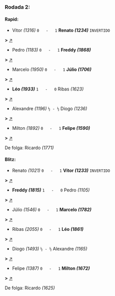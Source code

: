### Rodada 2:

#### Rapid:

* Vitor *(1316)* `0   -   1` **Renato *(1234)*** `INVERTIDO`

**>** [↗](https://www.lichess.org/uoeqKY9M)
* Pedro *(1183)* `0   -   1` **Freddy *(1868)*** 

**>** [↗](https://www.lichess.org/7lTkPhIV)
* Marcelo *(1950)* `0   -   1` **Júlio *(1706)*** 

**>** [↗](https://www.lichess.org/t9BXx170)
* **Léo *(1933)*** `1   -   0` Ribas *(1623)* 

**>** [↗](https://www.lichess.org/MpK0U206)
* Alexandre *(1196)* `½ - ½` Diogo *(1236)* 

**>** [↗](https://www.lichess.org/H9GhqhfH)
* Milton *(1892)* `0   -   1` **Felipe *(1590)*** 

**>** [↗](https://www.lichess.org/dVbOLTNR)

De folga: Ricardo *(1771)*

#### Blitz:

* Renato *(1021)* `0   -   1` **Vitor *(1233)*** `INVERTIDO`

**>** [↗](https://www.lichess.org/8D1HswlL)
* **Freddy *(1815)*** `1   -   0` Pedro *(1105)* 

**>** [↗](https://www.lichess.org/3GCiQUZb)
* Júlio *(1546)* `0   -   1` **Marcelo *(1782)*** 

**>** [↗](https://www.lichess.org/bLg3vsmi)
* Ribas *(2055)* `0   -   1` **Léo *(1861)*** 

**>** [↗](https://www.lichess.org/2aruQaIu)
* Diogo *(1493)* `½ - ½` Alexandre *(1165)* 

**>** [↗](https://www.lichess.org/JLLAkhLx)
* Felipe *(1387)* `0   -   1` **Milton *(1672)*** 

**>** [↗](https://www.lichess.org/DJGNYvmh)

De folga: Ricardo *(1625)*

